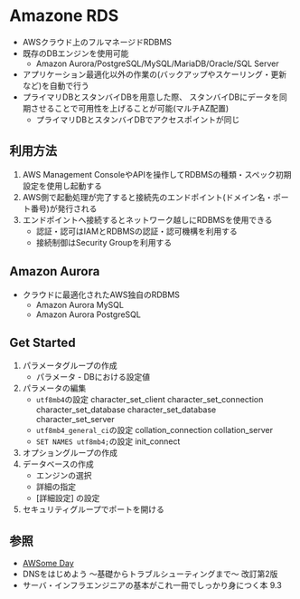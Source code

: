 # Amazone RDS
- AWSクラウド上のフルマネージドRDBMS
- 既存のDBエンジンを使用可能
  - Amazon Aurora/PostgreSQL/MySQL/MariaDB/Oracle/SQL Server
- アプリケーション最適化以外の作業の(バックアップやスケーリング・更新など)を自動で行う
- プライマリDBとスタンバイDBを用意した際、
  スタンバイDBにデータを同期させることで可用性を上げることが可能(マルチAZ配置)
  - プライマリDBとスタンバイDBでアクセスポイントが同じ

## 利用方法
1. AWS Management ConsoleやAPIを操作してRDBMSの種類・スペック初期設定を使用し起動する
2. AWS側で起動処理が完了すると接続先のエンドポイント(ドメイン名・ポート番号)が発行される
3. エンドポイントへ接続するとネットワーク越しにRDBMSを使用できる
    - 認証・認可はIAMとRDBMSの認証・認可機構を利用する
    - 接続制御はSecurity Groupを利用する

## Amazon Aurora
- クラウドに最適化されたAWS独自のRDBMS
  - Amazon Aurora MySQL
  - Amazon Aurora PostgreSQL

## Get Started
1. パラメータグループの作成
    - パラメータ - DBにおける設定値
2. パラメータの編集
    - `utf8mb4`の設定
      character_set_client
      character_set_connection
      character_set_database
      character_set_database
      character_set_server
    - `utf8mb4_general_ci`の設定
      collation_connection
      collation_server
    - `SET NAMES utf8mb4;`の設定
      init_connect
3. オプショングループの作成
4. データベースの作成
    - エンジンの選択
    - 詳細の指定
    - [詳細設定] の設定
5. セキュリティグループでポートを開ける

## 参照
- [AWSome Day](https://aws.amazon.com/jp/about-aws/events/awsomeday/)
- DNSをはじめよう ～基礎からトラブルシューティングまで～ 改訂第2版
- サーバ・インフラエンジニアの基本がこれ一冊でしっかり身につく本 9.3
